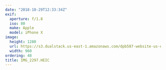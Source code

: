 ```yaml
---
date: "2018-10-29T12:33:34Z"
exif:
  aperture: f/1.8
  iso: 80
  make: Apple
  model: iPhone X
image:
  height: 1280
  url: https://s3.dualstack.us-east-1.amazonaws.com/dpb587-website-us-east-1/asset/gallery/2018-europe-trip/8828bf4b-e101-9c99-ae92-9fc29ce35eb3~1280.jpg
  width: 960
ordering: 48
title: IMG_2297.HEIC
---
```

